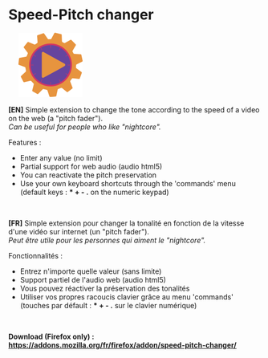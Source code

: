 # Speed-Pitch changer

&nbsp;&nbsp;&nbsp;&nbsp; ![logo](/icons/border-128.png)

**[EN]** Simple extension to change the tone according to the speed of a video on the web (a "pitch fader"). <br/>_Can be useful for people who like "nightcore"._

Features :
- Enter any value (no limit)
- Partial support for web audio (audio html5)
- You can reactivate the pitch preservation
- Use your own keyboard shortcuts through the 'commands' menu (default keys : __* + - .__ on the numeric keypad)

<br/>

**[FR]** Simple extension pour changer la tonalité en fonction de la vitesse d'une vidéo sur internet (un "pitch fader"). <br/>_Peut être utile pour les personnes qui aiment le "nightcore"._

Fonctionnalités :
- Entrez n'importe quelle valeur (sans limite)
- Support partiel de l'audio web (audio html5)
- Vous pouvez réactiver la préservation des tonalités
- Utiliser vos propres racoucis clavier grâce au menu 'commands' (touches par défault : __* + - .__ sur le clavier numérique)
<br/>

**Download (Firefox only) : https://addons.mozilla.org/fr/firefox/addon/speed-pitch-changer/**

